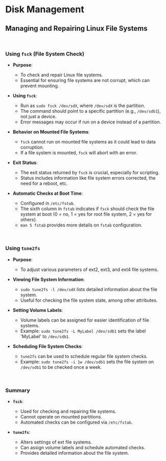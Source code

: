 # Disk Management

## Managing and Repairing Linux File Systems

<br/>

### Using `fsck` (File System Check)

- **Purpose**:
  - To check and repair Linux file systems.
  - Essential for ensuring file systems are not corrupt, which can prevent mounting.

- **Using `fsck`**:
  - Run as `sudo fsck /dev/sdX`, where `/dev/sdX` is the partition.
  - The command should point to a specific partition (e.g., `/dev/sdb1`), not just a device.
  - Error messages may occur if run on a device instead of a partition.

- **Behavior on Mounted File Systems**:
  - `fsck` cannot run on mounted file systems as it could lead to data corruption.
  - If a file system is mounted, `fsck` will abort with an error.

- **Exit Status**:
  - The exit status returned by `fsck` is crucial, especially for scripting.
  - Status includes information like file system errors corrected, the need for a reboot, etc.

- **Automatic Checks at Boot Time**:
  - Configured in `/etc/fstab`.
  - The sixth column in `fstab` indicates if `fsck` should check the file system at boot (0 = no, 1 = yes for root file system, 2 = yes for others).
  - `man 5 fstab` provides more details on `fstab` configuration.

<br/>

### Using `tune2fs`

- **Purpose**:
  - To adjust various parameters of ext2, ext3, and ext4 file systems.

- **Viewing File System Information**:
  - `sudo tune2fs -l /dev/sdX` lists detailed information about the file system.
  - Useful for checking the file system state, among other attributes.

- **Setting Volume Labels**:
  - Volume labels can be assigned for easier identification of file systems.
  - Example: `sudo tune2fs -L MyLabel /dev/sdb1` sets the label 'MyLabel' to `/dev/sdb1`.

- **Scheduling File System Checks**:
  - `tune2fs` can be used to schedule regular file system checks.
  - Example: `sudo tune2fs -i 1w /dev/sdb1` sets the file system on `/dev/sdb1` to be checked once a week.

<br/>

### Summary

- **`fsck`**:
  - Used for checking and repairing file systems.
  - Cannot operate on mounted partitions.
  - Automated checks can be configured via `/etc/fstab`.

- **`tune2fs`**:
  - Alters settings of ext file systems.
  - Can assign volume labels and schedule automated checks.
  - Provides detailed information about the file system.

